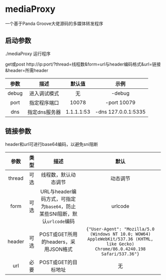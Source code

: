 # mediaProxy
一个基于Panda Groove大佬源码的多媒体转发程序

## 启动参数
./mediaProxy 运行程序

get或post http://ip:port/?thread=线程数&form=url与header编码格式&url=链接&header=所需header

<table>
  <thead>
    <tr>
      <th style="text-align:center;">参数</th>
      <th style="text-align:center;">描述</th>
      <th style="text-align:center;">默认值</th>
      <th style="text-align:center;">示例</th>
    </tr>
  </thead>
  <tbody>
    <tr>
      <td style="text-align:center;">debug</td>
      <td style="text-align:center;">进入调试模式</td>
      <td style="text-align:center;">无</td>
      <td style="text-align:center;">-debug</td>
    </tr>
    <tr>
      <td style="text-align:center;">port</td>
      <td style="text-align:center;">指定程序端口</td>
      <td style="text-align:center;">10078</td>
      <td style="text-align:center;">-port 10079</td>
    </tr>
    <tr>
      <td style="text-align:center;">dns</td>
      <td style="text-align:center;">指定dns服务器</td>
      <td style="text-align:center;">1.1.1.1:53</td>
      <td style="text-align:center;">-dns 127.0.0.1:5335</td>
    </tr>
  </tbody>
</table>

## 链接参数
header和url可进行base64编码，以避免sni阻断
<table>
  <thead>
    <tr>
      <th style="text-align:center;">参数</th>
      <th style="text-align:center;">类型</th>
      <th style="text-align:center;">描述</th>
      <th style="text-align:center;">默认</th>
    </tr>
  </thead>
  <tbody>
    <tr>
      <td style="text-align:center;">thread</td>
      <td style="text-align:center;">可选</td>
      <td style="text-align:center;">线程数，默认动态调节</td>
      <td style="text-align:center;">动态调节</td>
    </tr>
    <tr>
      <td style="text-align:center;">form</td>
      <td style="text-align:center;">可选</td>
      <td style="text-align:center;">URL与header编码方式，可指定为<code>base64</code>，防止某些SNI阻断，默认<code>urlcode</code>编码</td>
      <td style="text-align:center;">urlcode</td>
    </tr>
    <tr>
      <td style="text-align:center;">header</td>
      <td style="text-align:center;">可选</td>
      <td style="text-align:center;">POST或GET所用的headers，采用JSON格式</td>
      <td style="text-align:center;"><code>{"User-Agent": "Mozilla/5.0 (Windows NT 10.0; WOW64) AppleWebKit/537.36 (KHTML, like Gecko) Chrome/86.0.4240.198 Safari/537.36"}</code></td>
    </tr>
    <tr>
      <td style="text-align:center;">url</td>
      <td style="text-align:center;">必要</td>
      <td style="text-align:center;">POST或GET的目标地址</td>
      <td style="text-align:center;">无</td>
    </tr>
  </tbody>
</table>
